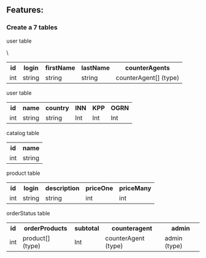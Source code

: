 <h2>Features:</h2>
<h3>Create a 7 tables</h3>

<p>user table</p>
<table>
  <tr>
    <th>id</th>
    <th>login</th>
    <th>firstName</th>
    <th>lastName</th>
    <th>counterAgents</th>
  </tr>
  <tr>
    <td>int</td>
    <td>string</td>
    <td>string</td>
    <td>string</td>\
    <td>counterAgent[] (type)</td>
  </tr>
</table>

<p>user table</p>
<table>
  <tr>
    <th>id</th>
    <th>name</th>
    <th>country</th>
    <th>INN</th>
    <th>KPP</th>
    <th>OGRN</th>
  </tr>
  <tr>
    <td>int</td>
    <td>string</td>
    <td>string</td>
    <td>Int</td>
    <td>Int</td>
    <td>Int</td>
  </tr>
</table>

<p>catalog table</p>
<table>
  <tr>
    <th>id</th>
    <th>name</th>
  </tr>
  <tr>
    <td>int</td>
    <td>string</td>
  </tr>  
</table>

<p>product table</p>
<table>
  <tr>
    <th>id</th>
    <th>login</th>
    <th>description</th>
    <th>priceOne</th>
    <th>priceMany</th>
  </tr>
  <tr>
    <td>int</td>
    <td>string</td>
    <td>string</td>
    <td>int</td>
    <td>int</td>
  </tr>
</table>

<p>orderStatus table</p>
<table>
  <tr>
    <th>id</th>
    <th>orderProducts</th>
    <th>subtotal</th>
    <th>counteragent</th>
    <th>admin</th>
  </tr>
  <tr>
    <td>int</td>
    <td>product[] (type)</td>
    <td>Int</td>
    <td>counterAgent (type)</td>
    <td>admin (type)</td>
  </tr>
</table>
